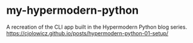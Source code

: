 # my-hypermodern-python
A recreation of the CLI app built in the Hypermodern Python blog series. https://cjolowicz.github.io/posts/hypermodern-python-01-setup/
